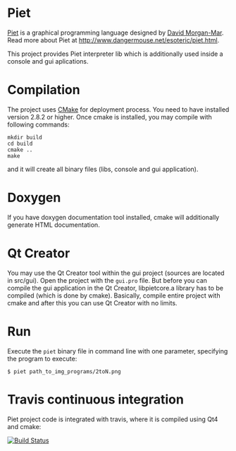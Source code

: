 Piet
====

[Piet](http://en.wikipedia.org/wiki/Piet_%28programming_language%29) is a graphical programming language designed by [David Morgan-Mar](http://en.wikipedia.org/wiki/David_Morgan-Mar). Read more about Piet at http://www.dangermouse.net/esoteric/piet.html.

This project provides Piet interpreter lib which is additionally used inside a console and gui aplications. 

Compilation
===========

The project uses [CMake](http://www.cmake.org/) for deployment process. You need to have installed version 2.8.2 or higher. Once cmake is installed, you may compile with following commands:

    mkdir build
    cd build
    cmake ..
    make

and it will create all binary files (libs, console and gui application).

Doxygen
=======

If you have doxygen documentation tool installed, cmake will additionally generate HTML documentation.

Qt Creator
==========

You may use the Qt Creator tool within the gui project (sources are located in src/gui). Open the project with the `gui.pro` file. But before you can compile the gui application in the Qt Creator, libpietcore.a library has to be compiled (which is done by cmake). Basically, compile entire project with cmake and after this you can use Qt Creator with no limits.

Run
===

Execute the `piet` binary file in command line with one parameter, specifying the program to execute:

    $ piet path_to_img_programs/2toN.png

Travis continuous integration
=============================

Piet project code is integrated with travis, where it is compiled using Qt4 and cmake:

[![Build Status](https://travis-ci.org/ducin/piet.png?branch=master)](https://travis-ci.org/ducin/piet)
